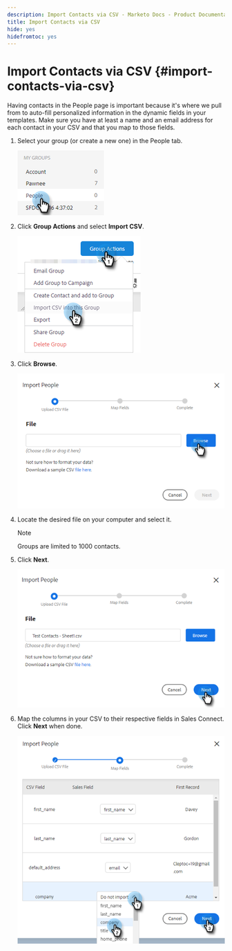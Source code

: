 ```yaml
---
description: Import Contacts via CSV - Marketo Docs - Product Documentation
title: Import Contacts via CSV
hide: yes
hidefromtoc: yes
---
```

# Import Contacts via CSV {#import-contacts-via-csv}

Having contacts in the People page is important because it's where we pull from to auto-fill personalized information in the dynamic fields in your templates. Make sure you have at least a name and an email address for each contact in your CSV and that you map to those fields.

1. Select your group (or create a new one) in the People tab.

   ![](assets/import-contacts-via-csv-1.png)

1. Click **Group Actions** and select **Import CSV**.

   ![](assets/import-contacts-via-csv-2.png)

1. Click **Browse**.

   ![](assets/import-contacts-via-csv-3.png)

1. Locate the desired file on your computer and select it.

   >[!NOTE]
   >
   >Groups are limited to 1000 contacts.

1. Click **Next**.

   ![](assets/import-contacts-via-csv-4.png)

1. Map the columns in your CSV to their respective fields in Sales Connect. Click **Next** when done.

   ![](assets/import-contacts-via-csv-5.png)
